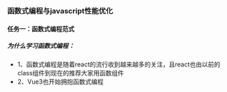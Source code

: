### 函数式编程与javascript性能优化

#### 任务一：函数式编程范式

##### 为什么学习函数式编程：
+ 1、函数式编程是随着react的流行收到越来越多的关注，且react也由以前的class组件到现在的推荐大家用函数组件
+ 2、Vue3也开始拥抱函数式编程

